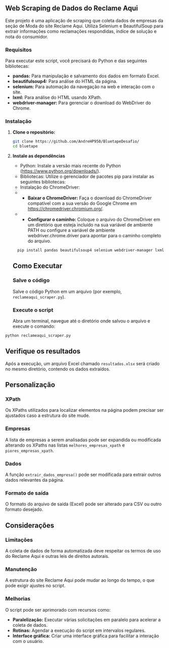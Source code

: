 ## Web Scraping de Dados do Reclame Aqui

Este projeto é uma aplicação de scraping que coleta dados de empresas da seção de Moda do site Reclame Aqui. Utiliza Selenium e BeautifulSoup para extrair informações como reclamações respondidas, índice de solução e nota do consumidor.

### Requisitos

Para executar este script, você precisará do Python e das seguintes bibliotecas:

* **pandas:** Para manipulação e salvamento dos dados em formato Excel.
* **beautifulsoup4:** Para análise do HTML da página.
* **selenium:** Para automação da navegação na web e interação com o site.
* **lxml:** Para análise do HTML usando XPath.
* **webdriver-manager:** Para gerenciar o download do WebDriver do Chrome.

### Instalação

1. **Clone o repositório:**
   ```bash
   git clone https://github.com/AndreHP950/BluetapeDesafio/
   cd bluetape
   ```
2. **Instale as dependências**
   * Python: Instale a versão mais recente do Python (https://www.python.org/downloads/).
   * Bibliotecas: Utilize o gerenciador de pacotes pip para instalar as seguintes bibliotecas:
   * Instalação do ChromeDriver: 
   * * **Baixar o ChromeDriver:** Faça o download do ChromeDriver compatível com a sua versão do Google Chrome em https://chromedriver.chromium.org/.
   * * **Configurar o caminho:** Coloque o arquivo do ChromeDriver em um diretório que esteja incluído na sua variável de ambiente PATH ou configure a variável de ambiente webdriver.chrome.driver para apontar para o caminho completo do arquivo.
   ```bash
     pip install pandas beautifulsoup4 selenium webdriver-manager lxml
   ```

   ## Como Executar

   ### Salve o código
   Salve o código Python em um arquivo (por exemplo, `reclameaqui_scraper.py`).

   ### Execute o script
   Abra um terminal, navegue até o diretório onde salvou o arquivo e execute o comando:

```bash
python reclameaqui_scraper.py
```
## Verifique os resultados
Após a execução, um arquivo Excel chamado `resultados.xlsx` será criado no mesmo diretório, contendo os dados extraídos.

## Personalização

### XPath
Os XPaths utilizados para localizar elementos na página podem precisar ser ajustados caso a estrutura do site mude.

### Empresas
A lista de empresas a serem analisadas pode ser expandida ou modificada alterando os XPaths nas listas `melhores_empresas_xpath` e `piores_empresas_xpath`.

### Dados
A função `extrair_dados_empresa()` pode ser modificada para extrair outros dados relevantes da página.

### Formato de saída
O formato do arquivo de saída (Excel) pode ser alterado para CSV ou outro formato desejado.

## Considerações

### Limitações
A coleta de dados de forma automatizada deve respeitar os termos de uso do Reclame Aqui e outras leis de direitos autorais.

### Manutenção
A estrutura do site Reclame Aqui pode mudar ao longo do tempo, o que pode exigir ajustes no script.

### Melhorias
O script pode ser aprimorado com recursos como:

- **Paralelização:** Executar várias solicitações em paralelo para acelerar a coleta de dados.
- **Rotinas:** Agendar a execução do script em intervalos regulares.
- **Interface gráfica:** Criar uma interface gráfica para facilitar a interação com o usuário.
